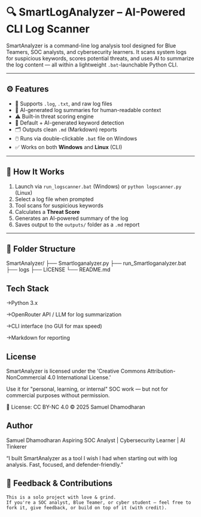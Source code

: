 # 🔍 SmartLogAnalyzer – AI-Powered CLI Log Scanner

SmartAnalyzer is a command-line log analysis tool designed for Blue Teamers, SOC analysts, and cybersecurity learners. It scans system logs for suspicious keywords, scores potential threats, and uses AI to summarize the log content — all within a lightweight `.bat`-launchable Python CLI.

---

## ⚙️ Features

- 📄 Supports `.log`, `.txt`, and raw log files
- 🧠 AI-generated log summaries for human-readable context
- ⚠️ Built-in threat scoring engine
- 🧰 Default + AI-generated keyword detection
- 🗂️ Outputs clean `.md` (Markdown) reports
- 🖱️ Runs via double-clickable `.bat` file on Windows
- ✅ Works on both **Windows** and **Linux** (CLI)

---

## 🚀 How It Works

1. Launch via `run_logscanner.bat` (Windows) or `python logscanner.py` (Linux)
2. Select a log file when prompted
3. Tool scans for suspicious keywords
4. Calculates a **Threat Score**
5. Generates an AI-powered summary of the log
6. Saves output to the `outputs/` folder as a `.md` report

---

## 📂 Folder Structure

SmartAnalyzer/
├── Smartloganalyzer.py
├── run_Smartloganalyzer.bat
├── logs
├── LICENSE
└── README.md

## Tech Stack
->Python 3.x

->OpenRouter API / LLM for log summarization

->CLI interface (no GUI for max speed)

->Markdown for reporting

## License
SmartAnalyzer is licensed under the 'Creative Commons Attribution-NonCommercial 4.0 International License.'

Use it for "personal, learning, or internal" SOC work — but not for commercial purposes without permission.

🔗 License: CC BY-NC 4.0
© 2025 Samuel Dhamodharan

## Author
Samuel Dhamodharan
Aspiring SOC Analyst | Cybersecurity Learner | AI Tinkerer

“I built SmartAnalyzer as a tool I wish I had when starting out with log analysis. Fast, focused, and defender-friendly.”

## 📩 Feedback & Contributions
    This is a solo project with love & grind.
    If you're a SOC analyst, Blue Teamer, or cyber student — feel free to fork it, give feedback, or build on top of it (with credit).




